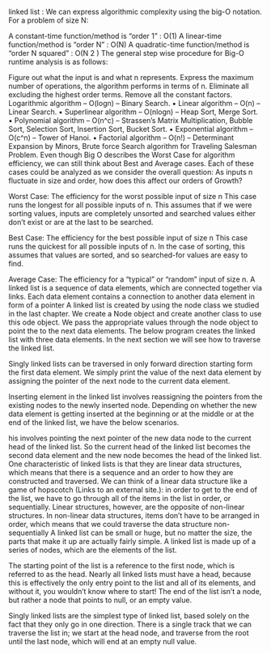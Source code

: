 linked list :
We can express algorithmic complexity using the big-O notation. For a problem of size N:

A constant-time function/method is “order 1” : O(1)
A linear-time function/method is “order N” : O(N)
A quadratic-time function/method is “order N squared” : O(N 2 )
The general step wise procedure for Big-O runtime analysis is as follows:  

Figure out what the input is and what n represents.
Express the maximum number of operations, the algorithm performs in terms of n.
Eliminate all excluding the highest order terms.
Remove all the constant factors.
Logarithmic algorithm – O(logn) – Binary Search. 
▪ Linear algorithm – O(n) – Linear Search. 
▪ Superlinear algorithm – O(nlogn) – Heap Sort, Merge Sort. 
▪ Polynomial algorithm – O(n^c) – Strassen’s Matrix Multiplication, Bubble Sort, Selection Sort, Insertion Sort, Bucket Sort. 
▪ Exponential algorithm – O(c^n) – Tower of Hanoi. 
▪ Factorial algorithm – O(n!) – Determinant Expansion by Minors, Brute force Search algorithm for Traveling Salesman Problem. 
Even though Big O describes the Worst Case for algorithm efficiency, we can still think about Best and Average cases. Each of these cases could be analyzed as we consider the overall question: As inputs n fluctuate in size and order, how does this affect our orders of Growth?

Worst Case: The efficiency for the worst possible input of size n
This case runs the longest for all possible inputs of n. This assumes that if we were sorting values, inputs are completely unsorted and searched values either don’t exist or are at the last to be searched.

Best Case: The efficiency for the best possible input of size n
This case runs the quickest for all possible inputs of n. In the case of sorting, this assumes that values are sorted, and so searched-for values are easy to find.

Average Case: The efficiency for a “typical” or “random” input of size n.
A linked list is a sequence of data elements, which are connected together via links. Each data element contains a connection to another data element in form of a pointer
A linked list is created by using the node class we studied in the last chapter. We create a Node object and create another class to use this ode object. We pass the appropriate values through the node object to point the to the next data elements. The below program creates the linked list with three data elements. In the next section we will see how to traverse the linked list.

Singly linked lists can be traversed in only forward direction starting form the first data element. We simply print the value of the next data element by assigning the pointer of the next node to the current data element.

Inserting element in the linked list involves reassigning the pointers from the existing nodes to the newly inserted node. Depending on whether the new data element is getting inserted at the beginning or at the middle or at the end of the linked list, we have the below scenarios.

his involves pointing the next pointer of the new data node to the current head of the linked list. So the current head of the linked list becomes the second data element and the new node becomes the head of the linked list.
One characteristic of linked lists is that they are linear data structures, which means that there is a sequence and an order to how they are constructed and traversed. We can think of a linear data structure like a game of hopscotch (Links to an external site.): in order to get to the end of the list, we have to go through all of the items in the list in order, or sequentially. Linear structures, however, are the opposite of non-linear structures. In non-linear data structures, items don’t have to be arranged in order, which means that we could traverse the data structure non-sequentially
A linked list can be small or huge, but no matter the size, the parts that make it up are actually fairly simple. A linked list is made up of a series of nodes, which are the elements of the list.

The starting point of the list is a reference to the first node, which is referred to as the head. Nearly all linked lists must have a head, because this is effectively the only entry point to the list and all of its elements, and without it, you wouldn’t know where to start! The end of the list isn’t a node, but rather a node that points to null, or an empty value.

Singly linked lists are the simplest type of linked list, based solely on the fact that they only go in one direction. There is a single track that we can traverse the list in; we start at the head node, and traverse from the root until the last node, which will end at an empty null value.
